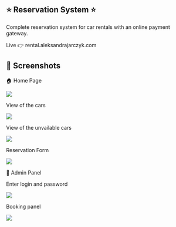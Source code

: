 ## :star: Reservation System :star:

Complete reservation system for car rentals with an online payment gateway. 

Live :point_right: rental.aleksandrajarczyk.com

## :eyes: Screenshots  

:house: Home Page

![](https://aleksandrajarczyk.com/inne/Przechwytywanie.PNG)

View of the cars

![](https://aleksandrajarczyk.com/inne/Przechwytywanie1.PNG)

View of the unvailable cars

![](https://aleksandrajarczyk.com/inne/Przechwytywanie2.PNG)

Reservation Form

![](https://aleksandrajarczyk.com/inne/Przechwytywanie3.PNG)

:hammer: Admin Panel

Enter login and password

![](https://aleksandrajarczyk.com/inne/Przechwytywanie4.PNG)

Booking panel

![](https://aleksandrajarczyk.com/inne/Przechwytywanie5.PNG)
